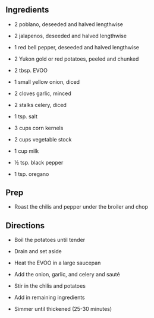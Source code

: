 # 

## Ingredients

- 2 poblano, deseeded and halved lengthwise

- 2 jalapenos, deseeded and halved lengthwise

- 1 red bell pepper, deseeded and halved lengthwise

- 2 Yukon gold or red potatoes, peeled and chunked

- 2 tbsp. EVOO

- 1 small yellow onion, diced

- 2 cloves garlic, minced

- 2 stalks celery, diced

- 1 tsp. salt

- 3 cups corn kernels

- 2 cups vegetable stock

- 1 cup milk

- ½ tsp. black pepper

- 1 tsp. oregano

## Prep

- Roast the chilis and pepper under the broiler and chop

## Directions

- Boil the potatoes until tender

- Drain and set aside

- Heat the EVOO in a large saucepan

- Add the onion, garlic, and celery and sauté

- Stir in the chilis and potatoes

- Add in remaining ingredients

- Simmer until thickened (25-30 minutes)
